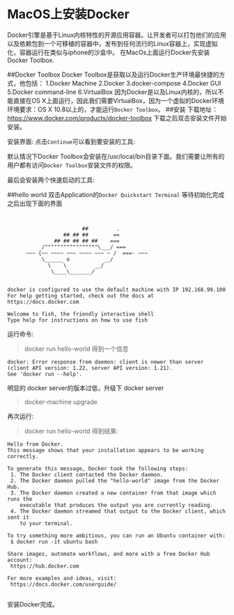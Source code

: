 # MacOS上安装Docker
Docker引擎是基于Linux内核特性的开源应用容器。让开发者可以打包他们的应用以及依赖包到一个可移植的容器中，发布到任何流行的Linux容器上，实现虚拟化，容器运行在类似与iphone的沙盒中。
在MacOs上面运行Docker先安装Docker Toolbox.

##Docker Toolbox
Docker Toolbox是获取以及运行Docker生产环境最快捷的方式，他包括：
1.Docker Machine 
2.Docker
3.docker-compose
4.Docker GUI 
5.Docker command-line
6.VirtualBox
因为Docker是以及Linux内核的，所以不能直接在OS X上面运行，因此我们需要VirtualBox，因为一个虚拟的Docker环境
环境要求：OS X 10.8以上的，才能运行`Docker Toolbox`。
##安装
下载地址：https://www.docker.com/products/docker-toolbox
下载之后双击安装文件开始安装。

安装界面:
点击`Continue`可以看到要安装的工具:

默认情况下Docker Toolbox会安装在/usr/local/bin目录下面。我们需要让所有的用户都有访问`Docker Toolbox`安装文件的权限。

最后会安装两个快速启动的工具:

##hello world 
双击Application的`Docker Quickstart Terminal`
等待初始化完成之后出现下面的界面
```


                        ##         .
                  ## ## ##        ==
               ## ## ## ## ##    ===
           /"""""""""""""""""\___/ ===
      ~~~ {~~ ~~~~ ~~~ ~~~~ ~~~ ~ /  ===- ~~~
           \______ o           __/
             \    \         __/
              \____\_______/


docker is configured to use the default machine with IP 192.168.99.100
For help getting started, check out the docs at https://docs.docker.com

Welcome to fish, the friendly interactive shell
Type help for instructions on how to use fish
```

运行命令:
>docker run hello-world
得到一个信息
```
docker: Error response from daemon: client is newer than server (client API version: 1.22, server API version: 1.21).
See 'docker run --help'.
```
明显的 docker server的版本过低，升级下 docker server 
> docker-machine upgrade

再次运行:
>docker run hello-world
得到结果:
```
Hello from Docker.
This message shows that your installation appears to be working correctly.

To generate this message, Docker took the following steps:
 1. The Docker client contacted the Docker daemon.
 2. The Docker daemon pulled the "hello-world" image from the Docker Hub.
 3. The Docker daemon created a new container from that image which runs the
    executable that produces the output you are currently reading.
 4. The Docker daemon streamed that output to the Docker client, which sent it
    to your terminal.

To try something more ambitious, you can run an Ubuntu container with:
 $ docker run -it ubuntu bash

Share images, automate workflows, and more with a free Docker Hub account:
 https://hub.docker.com

For more examples and ideas, visit:
 https://docs.docker.com/userguide/
 
```
安装Docker完成。



